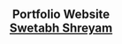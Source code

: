 <h2 align="center">
  Portfolio Website<br/>
  <a href="https://sukrutrahane.netlify.app/" target="_blank">Swetabh Shreyam</a>
</h2>




